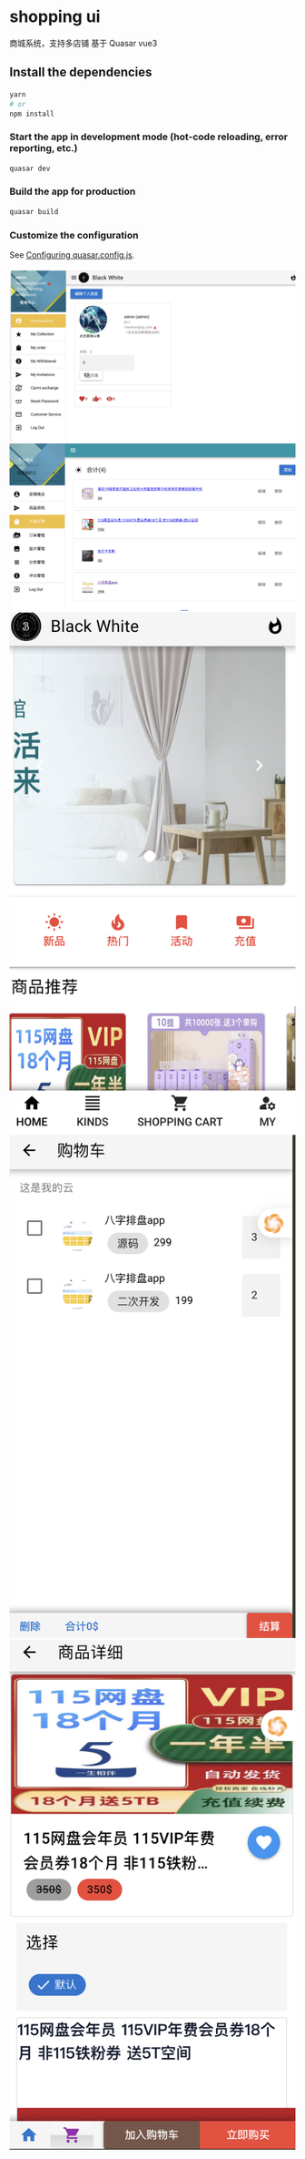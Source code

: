 # shopping ui
商城系统，支持多店铺
基于 Quasar vue3

## Install the dependencies
```bash
yarn
# or
npm install
```

### Start the app in development mode (hot-code reloading, error reporting, etc.)
```bash
quasar dev
```


### Build the app for production
```bash
quasar build
```

### Customize the configuration
See [Configuring quasar.config.js](https://v2.quasar.dev/quasar-cli-vite/quasar-config-js).

![我的图片](./md/1718120887305.jpg)
![WX20240611-234035@2x.png](md%2FWX20240611-234035%402x.png)
![WX20240611-234141@2x.png](md%2FWX20240611-234141%402x.png)
![WX20240611-234802@2x.png](md%2FWX20240611-234802%402x.png)
![WX20240611-234845@2x.png](md%2FWX20240611-234845%402x.png)

